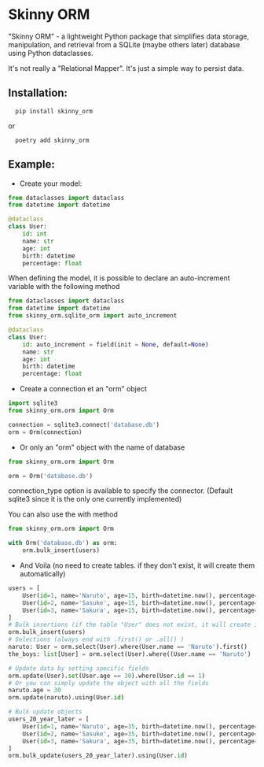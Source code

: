 # Skinny ORM

"Skinny ORM" - a lightweight Python package that simplifies data storage, manipulation, and retrieval from a SQLite (maybe others later) database using Python dataclasses.


It's not really a "Relational Mapper". It's just a simple way to persist data.

Installation:
- 
```shell script
  pip install skinny_orm
```
or
```shell script
  poetry add skinny_orm
```

Example:
-
- Create your model:
```python
from dataclasses import dataclass
from datetime import datetime

@dataclass
class User:
    id: int
    name: str
    age: int
    birth: datetime
    percentage: float

```

When defining the model, it is possible to declare an auto-increment variable with the following method
```python
from dataclasses import dataclass
from datetime import datetime
from skinny_orm.sqlite_orm import auto_increment

@dataclass
class User:
    id: auto_increment = field(init = None, default=None)
    name: str
    age: int
    birth: datetime
    percentage: float

```

- Create a connection et an "orm" object

```python
import sqlite3
from skinny_orm.orm import Orm

connection = sqlite3.connect('database.db')
orm = Orm(connection)
```

- Or only an "orm" object with the name of database
```python
from skinny_orm.orm import Orm

orm = Orm('database.db')
```
connection_type option is available to specify the connector. (Default sqlite3 since it is the only one currently implemented)

You can also use the with method
```python
from skinny_orm.orm import Orm

with Orm('database.db') as orm:
    orm.bulk_insert(users)
```


- And Voila (no need to create tables. if they don't exist, it will create them automatically)

```python
users = [
    User(id=1, name='Naruto', age=15, birth=datetime.now(), percentage=9.99),
    User(id=2, name='Sasuke', age=15, birth=datetime.now(), percentage=9.89),
    User(id=3, name='Sakura', age=15, birth=datetime.now(), percentage=9.79),
]
# Bulk insertions (if the table "User" does not exist, it will create it)
orm.bulk_insert(users)
# Selections (always end with .first() or .all() )
naruto: User = orm.select(User).where(User.name == 'Naruto').first()
the_boys: list[User] = orm.select(User).where((User.name == 'Naruto') | (User.name == 'Sasuke')).all()

# Update data by setting specific fields
orm.update(User).set(User.age == 30).where(User.id == 1)
# Or you can simply update the object with all the fields
naruto.age = 30
orm.update(naruto).using(User.id)

# Bulk update objects
users_20_year_later = [
    User(id=1, name='Naruto', age=35, birth=datetime.now(), percentage=9.99),
    User(id=2, name='Sasuke', age=35, birth=datetime.now(), percentage=9.89),
    User(id=3, name='Sakura', age=35, birth=datetime.now(), percentage=9.79),
]
orm.bulk_update(users_20_year_later).using(User.id)
```
